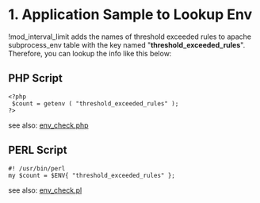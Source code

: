 # 1. Application Sample to Lookup Env #

!mod\_interval\_limit adds the names of threshold exceeded rules to apache subprocess\_env table with the key named "**threshold\_exceeded\_rules**". Therefore, you can lookup the info like this below:

## PHP Script ##
```
<?php
 $count = getenv ( "threshold_exceeded_rules" );
?>
```
see also: [env\_check.php](http://github.com/yokawasa/mod_interval_limit/blob/master/scripts/env_check.php)

## PERL Script ##
```
#! /usr/bin/perl
my $count = $ENV{ "threshold_exceeded_rules" };
```
see also: [env\_check.pl](http://github.com/yokawasa/mod_interval_limit/blob/master/scripts/env_check.pl)